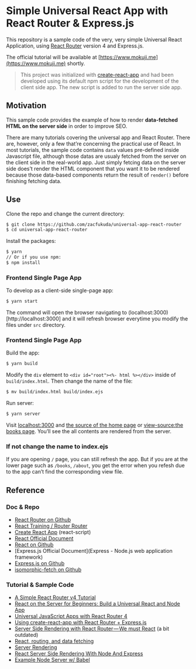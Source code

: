 # Simple Universal React App with React Router & Express.js

This repository is a sample code of the very, very simple Universal React Application, using [React Router](https://github.com/ReactTraining/react-router) version 4 and Express.js.

The official tutorial will be available at [https://www.mokuji.me](https://www.mokuji.me) shortly.

> This project was initialized with [create-react-app](https://github.com/facebookincubator/create-react-app) and had been developed using its default npm script for the development of the client side app. The new script is added to run the server side app.

## Motivation
This sample code provides the example of how to render __data-fetched HTML on the server side__ in order to improve SEO.

There are many tutorials covering the universal app and React Router. There are, however, only a few that’re concerning the practical use of React. In most tutorials, the sample code contains `data` values pre-defined inside Javascript file, although those datas are usualy fetched from the server on the client side in the real-world app. Just simply fetcing data on the server side does’t render the HTML component that you want it to be rendered because those data-based components return the result of `render()` before finishing fetching data.

## Use
Clone the repo and change the current directory:
```bash
$ git clone https://github.com/zacfukuda/universal-app-react-router
$ cd universal-app-react-router
```
Install the packages:
```bash
$ yarn
// Or if you use npm:
$ npm install
```

### Frontend Single Page App
To develop as a client-side single-page app:
```bash
$ yarn start
```
The command will open the browser navigating to (localhost:3000)[http://localhost:3000] and it will refresh browser everytime you modify the files under `src` directory.

### Frontend Single Page App
Build the app:
```bash
$ yarn build
```

Modify the `div` element to `<div id="root"><%- html %></div>` inside of `build/index.html`.
Then change the name of the file:
```bash
$ mv build/index.html build/index.ejs
```

Run server:
```bash
$ yarn server
```

Visit [localhost:3000](http://localhost:3000) and [the source of the home page](view-source:http://localhost:3000) or [view-source:the books page](http://localhost:3000/books). You’ll see the all contents are rendered from the server.

### If not change the name to index.ejs
If you are opening `/` page, you can still refresh the app. But if you are at the lower page such as `/books`, `/about`, you get the error when you refesh due to the app can’t find the corresponding view file.

## Reference
### Doc & Repo
- [React Router on Github](https://github.com/ReactTraining/react-router)
- [React Training / Router Router](https://reacttraining.com/react-router/)
- [Create React App](https://github.com/facebookincubator/create-react-app) (react-script)
- [React Official Document](https://facebook.github.io/react/)
- [React on Github]()
- [Express.js Official Document](Express - Node.js web application framework)
- [Express.js on Github](https://github.com/expressjs/express)
- [isomorphic-fetch on Github](https://github.com/matthew-andrews/isomorphic-fetch)

### Tutorial & Sample Code
- [A Simple React Router v4 Tutorial](https://medium.com/@pshrmn/a-simple-react-router-v4-tutorial-7f23ff27adf)
- [React on the Server for Beginners: Build a Universal React and Node App](https://scotch.io/tutorials/react-on-the-server-for-beginners-build-a-universal-react-and-node-app)
- [Universal JavaScript Apps with React Router 4](https://ebaytech.berlin/universal-web-apps-with-react-router-4-15002bb30ccb)
- [Using create-react-app with React Router + Express.js](https://medium.com/@patriciolpezjuri/using-create-react-app-with-react-router-express-js-8fa658bf892d)
- [Server Side Rendering with React Router — We must React](https://medium.com/@foxhound87/server-side-rendering-with-react-router-we-must-react-ep-04-ad03b6b9e05d) (a bit outdated)
- [React, routing, and data fetching](https://medium.com/@taion/react-routing-and-data-fetching-ec519428135c)
- [Server Rendering](https://github.com/reactjs/redux/blob/master/docs/recipes/ServerRendering.md)
- [React Server Side Rendering With Node And Express](https://www.smashingmagazine.com/2016/03/server-side-rendering-react-node-express/)
- [Example Node Server w/ Babel](https://github.com/babel/example-node-server)
